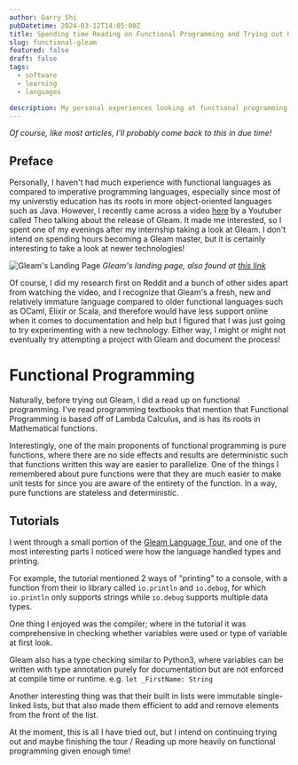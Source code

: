 ```yaml
---
author: Garry Shi
pubDatetime: 2024-03-12T14:05:00Z
title: Spending time Reading on Functional Programming and Trying out Gleam
slug: functional-gleam
featured: false
draft: false
tags:
  - software
  - learning
  - languages

description: My personal experiences looking at functional programming and trying out Gleam, a new functional programming language that combines simplicity with a friendly compiler, running simple programs on the terminal.
---
```


_Of course, like most articles, I'll probably come back to this in due time!_

## Preface

Personally, I haven't had much experience with functional languages as compared to imperative programming languages, especially since most of my universtiy education has its roots in more object-oriented languages such as Java. However, I recently came across a video [here](https://www.youtube.com/watch?v=_I-CSgoCgsk) by a Youtuber called Theo talking about the release of Gleam. It made me interested, so I spent one of my evenings after my internship taking a look at Gleam. I don't intend on spending hours becoming a Gleam master, but it is certainly interesting to take a look at newer technologies!

![Gleam's Landing Page](@assets/images/gleam/gleam-webpage.webp)
_Gleam's landing page, also found at [this link](https://gleam.run/)_

Of course, I did my research first on Reddit and a bunch of other sides apart from watching the video, and I recognize that Gleam's a fresh, new and relatively immature language compared to older functional languages such as OCaml, Elixir or Scala, and therefore would have less support online when it comes to documentation and help but I figured that I was just going to try experimenting with a new technology. Either way, I might or might not eventually try attempting a project with Gleam and document the process!

# Functional Programming

Naturally, before trying out Gleam, I did a read up on functional programming. I've read programming textbooks that mention that Functional Programming is based off of Lambda Calculus, and is has its roots in Mathematical functions.

Interestingly, one of the main proponents of functional programming is pure functions, where there are no side effects and results are deterministic such that functions written this way are easier to parallelize. One of the things I remembered about pure functions were that they are much easier to make unit tests for since you are aware of the entirety of the function. In a way, pure functions are stateless and deterministic.

## Tutorials

I went through a small portion of the [Gleam Language Tour](https://tour.glem.run/basics), and one of the most interesting parts I noticed were how the language handled types and printing.

For example, the tutorial mentioned 2 ways of "printing" to a console, with a function from their io library called `io.println` and `io.debug`, for which `io.println` only supports strings while `io.debug` supports multiple data types.

One thing I enjoyed was the compiler; where in the tutorial it was comprehensive in checking whether variables were used or type of variable at first look.

Gleam also has a type checking similar to Python3, where variables can be written with type annotation purely for documentation but are not enforced at compile time or runtime. e.g. `let _FirstName: String`

Another interesting thing was that their built in lists were immutable single-linked lists, but that also made them efficient to add and remove elements from the front of the list.

At the moment, this is all I have tried out, but I intend on continuing trying out and maybe finishing the tour / Reading up more heavily on functional programming given enough time!

[https://tour.gleam.run/basics/blocks/]: #
